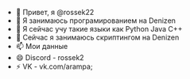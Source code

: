 - 👋 Привет, я @rossek22
- 👀 Я занимаюсь програмированием на Denizen
- 🌱 Я сейчас учу такие языки как Python Java C++
- 💞️ Сейчас я занимаюсь скриптингом на Denizen
- 📫 Мои данные
- 😄 Discord - rossek2
- ⚡ VK - vk.com/arampa;

